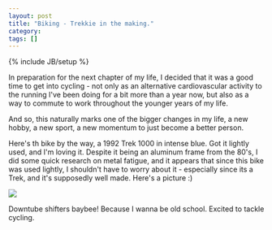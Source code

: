```yaml
---
layout: post
title: "Biking - Trekkie in the making."
category: 
tags: []
---
```

{% include JB/setup %}

In preparation for the next chapter of my life, I decided that it was a good time
to get into cycling - not only as an alternative cardiovascular activity to the
running I've been doing for a bit more than a year now, but also as a way to
commute to work throughout the younger years of my life.

And so, this naturally marks one of the bigger changes in my life, a new hobby, a
new sport, a new momentum to just become a better person.

Here's th bike by the way, a 1992 Trek 1000 in intense blue. Got it lightly used,
and I'm loving it. Despite it being an aluminum frame from the 80's, I did some
quick research on metal fatigue, and it appears that since this bike was used
lightly, I shouldn't have to worry about it - especially since its a Trek, and it's
supposedly well made. Here's a picture :)

<img src="https://p.twimg.com/ApCcTa5CMAAyCM8.jpg:medium" />

Downtube shifters baybee! Because I wanna be old school. Excited to tackle cycling.


